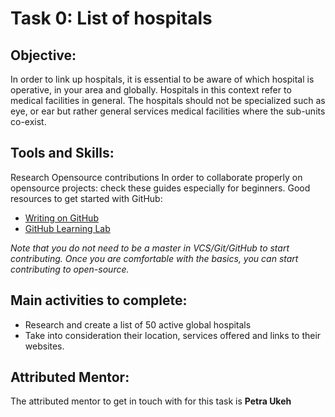 
# Task 0: List of hospitals

## Objective:  

In order to link up hospitals, it is essential to be aware of which hospital is operative, in your area and globally. Hospitals in this context refer to medical facilities in general.
The hospitals should not be specialized such as eye, or ear but rather general services medical facilities where the sub-units co-exist. 

## Tools and Skills: 

Research
Opensource contributions
In order to collaborate properly on opensource projects: check these guides especially for beginners.
Good resources to get started with GitHub:
- [Writing on GitHub](https://docs.github.com/en/github/writing-on-github/getting-started-with-writing-and-formatting-on-github/basic-writing-and-formatting-syntax#links)
- [GitHub Learning Lab](https://lab.github.com/)

_Note that you do not need to be a master in VCS/Git/GitHub to start contributing. 
Once you are comfortable with the basics, you can start contributing to open-source._

## Main activities to complete: 
- Research and create a list of 50 active global hospitals 
- Take into consideration their location, services offered and links to their websites.

## Attributed Mentor:
The attributed mentor to get in touch with for this task is **Petra Ukeh**
